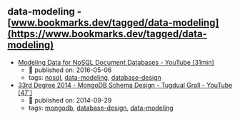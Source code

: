 data-modeling - [www.bookmarks.dev/tagged/data-modeling](https://www.bookmarks.dev/tagged/data-modeling)
---
* [Modeling Data for NoSQL Document Databases - YouTube [31min]](https://www.youtube.com/watch?v=IUxT7ZRHlZ4)
    * :calendar: published on: 2016-05-06
    * tags: [nosql](../tagged/nosql.md), [data-modeling](../tagged/data-modeling.md), [database-design](../tagged/database-design.md)
* [33rd Degree 2014 - MongoDB Schema Design - Tugdual Grall - YouTube [47']](https://www.youtube.com/watch?v=csKBT8zkRf0)
    * :calendar: published on: 2014-09-29
    * tags: [mongodb](../tagged/mongodb.md), [database-design](../tagged/database-design.md), [data-modeling](../tagged/data-modeling.md)
